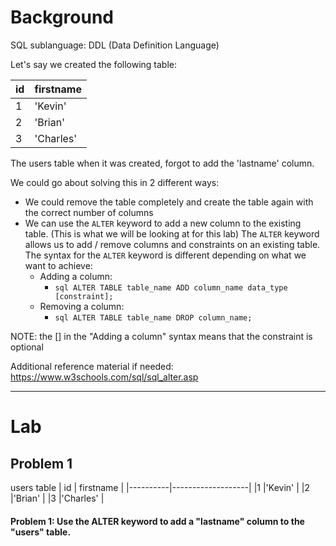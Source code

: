 # Background
SQL sublanguage: DDL (Data Definition Language)


Let's say we created the following table:

|    id    |     firstname     |
|----------|-------------------|
|1         |'Kevin'            |
|2         |'Brian'            |
|3         |'Charles'          |

The users table when it was created, forgot to add the 'lastname' column.


We could go about solving this in 2 different ways:
- We could remove the table completely and create the table again with the correct number of columns
- We can use the `ALTER` keyword to add a new column to the existing table. (This is what we will be looking at for this lab)
The `ALTER` keyword allows us to add / remove columns and constraints on an existing table.
The syntax for the `ALTER` keyword is different depending on what we want to achieve:
     - Adding a column:
         - ```sql ALTER TABLE table_name ADD column_name data_type [constraint];```
     - Removing a column:
         - ```sql ALTER TABLE table_name DROP column_name;```

NOTE: the [] in the "Adding a column" syntax means that the constraint is optional

Additional reference material if needed: https://www.w3schools.com/sql/sql_alter.asp

- - - 

# Lab

## Problem 1
users table
|    id    |     firstname     |
|----------|-------------------|
|1         |'Kevin'            |
|2         |'Brian'            |
|3         |'Charles'          |

#### Problem 1: Use the ALTER keyword to add a "lastname" column to the "users" table.